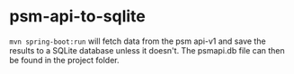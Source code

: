 # psm-api-to-sqlite

```mvn spring-boot:run``` will fetch data from the psm
api-v1 and save the results to a SQLite database unless it doesn't. 
The psmapi.db file can then be found in the project folder.
